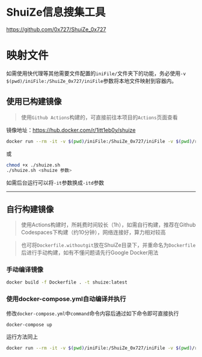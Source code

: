 # ShuiZe信息搜集工具
https://github.com/0x727/ShuiZe_0x727

# 映射文件

如需使用快代理等其他需要文件配置的`iniFile/`文件夹下的功能，务必使用`-v $(pwd)/iniFile:/ShuiZe_0x727/iniFile`参数将本地文件映射到容器内。

## 使用已构建镜像

> 使用`Github Actions`构建的，可直接前往本项目的`Actions`页面查看

镜像地址：https://hub.docker.com/r/1itt1eb0y/shuize

```bash
docker run --rm -it -v $(pwd)/iniFile:/ShuiZe_0x727/iniFile -v $(pwd)/result:/ShuiZe_0x727/result --name shuize 1itt1eb0y/shuize:latest <shuize 参数>
```
或
```bash
chmod +x ./shuize.sh
./shuize.sh <shuize 参数>
```
如需后台运行可以将`-it`参数换成`-itd`参数

---

## 自行构建镜像

> 使用Actions构建时，所耗费时间较长（1h），如需自行构建，推荐在Github Codespaces下构建（约10分钟），网络连接好，算力相对较高

> 也可将`Dockerfile.withoutgit`放在ShuiZe目录下，并重命名为`Dockerfile`后进行手动构建，如有不懂问题请先行Google Docker用法

### 手动编译镜像

```bash
docker build -f Dockerfile . -t shuize:latest
```

### 使用docker-compose.yml自动编译并执行

修改`docker-compose.yml`中`command`命令内容后通过如下命令即可直接执行
```bash
docker-compose up
```

运行方法同上
```bash
docker run --rm -it -v $(pwd)/iniFile:/ShuiZe_0x727/iniFile -v $(pwd)/result:/ShuiZe_0x727/result --name shuize shuize:latest <shuize 参数>
```
